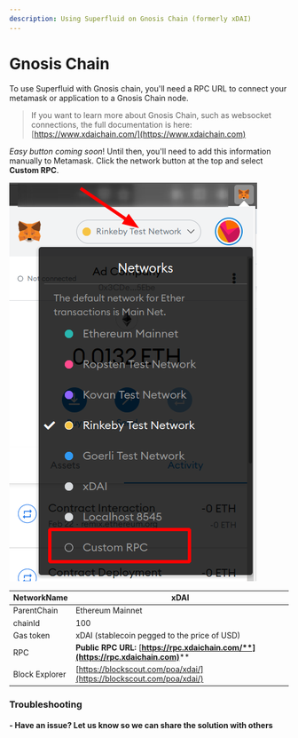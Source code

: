 ```yaml
---
description: Using Superfluid on Gnosis Chain (formerly xDAI)
---
```


# Gnosis Chain

To use Superfluid with Gnosis chain, you'll need a RPC URL to connect your metamask or application to a Gnosis Chain node.

> If you want to learn more about Gnosis Chain, such as websocket connections, the full documentation is here: [https://www.xdaichain.com/](https://www.xdaichain.com)

_Easy button coming soon_! Until then, you'll need to add this information manually to Metamask. Click the network button at the top and select **Custom RPC**.

![](<../../.gitbook/assets/image (21).png>)

| NetworkName    | **xDAI**                                                                            |
| -------------- | ----------------------------------------------------------------------------------- |
| ParentChain    | Ethereum Mainnet                                                                    |
| chainId        | 100                                                                                 |
| Gas token      | xDAI (stablecoin pegged to the price of USD)                                        |
| RPC            | **Public RPC URL:** [**https://rpc.xdaichain.com/**](https://rpc.xdaichain.com)**** |
| Block Explorer | [https://blockscout.com/poa/xdai/](https://blockscout.com/poa/xdai/)                |

###

### Troubleshooting

#### - Have an issue? Let us know so we can share the solution with others&#x20;
